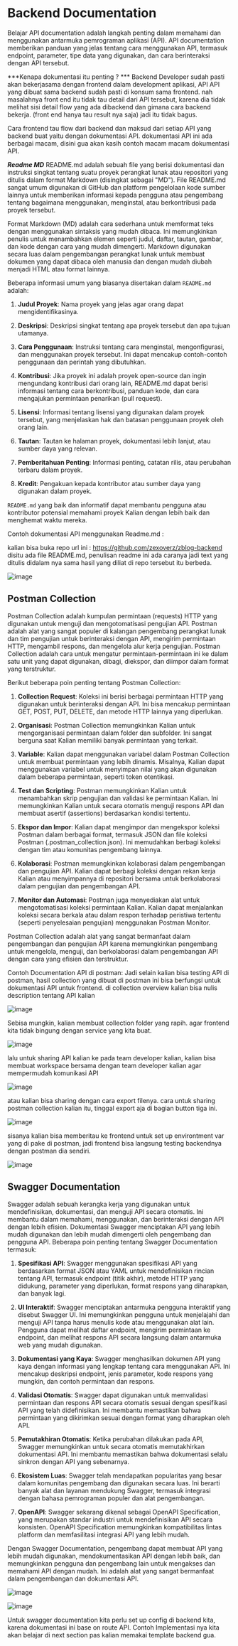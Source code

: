 # Backend Documentation

Belajar API documentation adalah langkah penting dalam memahami dan menggunakan antarmuka pemrograman aplikasi (API). API documentation memberikan panduan yang jelas tentang cara menggunakan API, termasuk endpoint, parameter, tipe data yang digunakan, dan cara berinteraksi dengan API tersebut. 

***Kenapa dokumentasi itu penting ? ***
Backend Developer sudah pasti akan bekerjasama dengan frontend dalam development aplikasi, API API yang dibuat sama backend sudah pasti di konsum sama frontend. nah masalahnya front end itu tidak tau detail dari API tersebut, karena dia tidak melihat sisi detail flow yang ada dibackend dan gimana cara backend bekerja. (front end hanya tau result nya saja) jadi itu tidak bagus.

Cara frontend tau flow dari backend dan maksud dari setiap API yang backend buat yaitu dengan dokumentasi API.
dokumentasi API ini ada berbagai macam, disini gua akan kasih contoh macam macam dokumentasi API.

***Readme MD***
README.md adalah sebuah file yang berisi dokumentasi dan instruksi singkat tentang suatu proyek perangkat lunak atau repositori yang ditulis dalam format Markdown (disingkat sebagai "MD"). File README.md sangat umum digunakan di GitHub dan platform pengelolaan kode sumber lainnya untuk memberikan informasi kepada pengguna atau pengembang tentang bagaimana menggunakan, menginstal, atau berkontribusi pada proyek tersebut. 

Format Markdown (MD) adalah cara sederhana untuk memformat teks dengan menggunakan sintaksis yang mudah dibaca. Ini memungkinkan penulis untuk menambahkan elemen seperti judul, daftar, tautan, gambar, dan kode dengan cara yang mudah dimengerti. Markdown digunakan secara luas dalam pengembangan perangkat lunak untuk membuat dokumen yang dapat dibaca oleh manusia dan dengan mudah diubah menjadi HTML atau format lainnya.

Beberapa informasi umum yang biasanya disertakan dalam `README.md` adalah:

1. **Judul Proyek**: Nama proyek yang jelas agar orang dapat mengidentifikasinya.

2. **Deskripsi**: Deskripsi singkat tentang apa proyek tersebut dan apa tujuan utamanya.

3. **Cara Penggunaan**: Instruksi tentang cara menginstal, mengonfigurasi, dan menggunakan proyek tersebut. Ini dapat mencakup contoh-contoh penggunaan dan perintah yang dibutuhkan.

4. **Kontribusi**: Jika proyek ini adalah proyek open-source dan ingin mengundang kontribusi dari orang lain, README.md dapat berisi informasi tentang cara berkontribusi, panduan kode, dan cara mengajukan permintaan penarikan (pull request).

5. **Lisensi**: Informasi tentang lisensi yang digunakan dalam proyek tersebut, yang menjelaskan hak dan batasan penggunaan proyek oleh orang lain.

6. **Tautan**: Tautan ke halaman proyek, dokumentasi lebih lanjut, atau sumber daya yang relevan.

7. **Pemberitahuan Penting**: Informasi penting, catatan rilis, atau perubahan terbaru dalam proyek.

8. **Kredit**: Pengakuan kepada kontributor atau sumber daya yang digunakan dalam proyek.

`README.md` yang baik dan informatif dapat membantu pengguna atau kontributor potensial memahami proyek Kalian dengan lebih baik dan menghemat waktu mereka. 

Contoh dokumentasi API menggunakan Readme.md :

kalian bisa buka repo url ini : https://github.com/zexoverz/zblog-backend
disitu ada file README.md, penulisan readme ini ada caranya jadi text yang ditulis didalam nya sama hasil yang diliat di repo tersebut itu berbeda. 

![image](https://github.com/user-attachments/assets/5609d9e3-d282-41c5-8634-c9ea2fbe7bdf)

## Postman Collection
Postman Collection adalah kumpulan permintaan (requests) HTTP yang digunakan untuk menguji dan mengotomatisasi pengujian API. Postman adalah alat yang sangat populer di kalangan pengembang perangkat lunak dan tim pengujian untuk berinteraksi dengan API, mengirim permintaan HTTP, mengambil respons, dan mengelola alur kerja pengujian. Postman Collection adalah cara untuk mengatur permintaan-permintaan ini ke dalam satu unit yang dapat digunakan, dibagi, diekspor, dan diimpor dalam format yang terstruktur.

Berikut beberapa poin penting tentang Postman Collection:

1. **Collection Request**: Koleksi ini berisi berbagai permintaan HTTP yang digunakan untuk berinteraksi dengan API. Ini bisa mencakup permintaan GET, POST, PUT, DELETE, dan metode HTTP lainnya yang diperlukan.

2. **Organisasi**: Postman Collection memungkinkan Kalian untuk mengorganisasi permintaan dalam folder dan subfolder. Ini sangat berguna saat Kalian memiliki banyak permintaan yang terkait.

3. **Variable**: Kalian dapat menggunakan variabel dalam Postman Collection untuk membuat permintaan yang lebih dinamis. Misalnya, Kalian dapat menggunakan variabel untuk menyimpan nilai yang akan digunakan dalam beberapa permintaan, seperti token otentikasi.

4. **Test dan Scripting**: Postman memungkinkan Kalian untuk menambahkan skrip pengujian dan validasi ke permintaan Kalian. Ini memungkinkan Kalian untuk secara otomatis menguji respons API dan membuat asertif (assertions) berdasarkan kondisi tertentu.

5. **Ekspor dan Impor**: Kalian dapat mengimpor dan mengekspor koleksi Postman dalam berbagai format, termasuk JSON dan file koleksi Postman (.postman_collection.json). Ini memudahkan berbagi koleksi dengan tim atau komunitas pengembang lainnya.

6. **Kolaborasi**: Postman memungkinkan kolaborasi dalam pengembangan dan pengujian API. Kalian dapat berbagi koleksi dengan rekan kerja Kalian atau menyimpannya di repositori bersama untuk berkolaborasi dalam pengujian dan pengembangan API.

7. **Monitor dan Automasi**: Postman juga menyediakan alat untuk mengotomatisasi koleksi permintaan Kalian. Kalian dapat menjalankan koleksi secara berkala atau dalam respon terhadap peristiwa tertentu (seperti penyelesaian pengujian) menggunakan Postman Monitor.

Postman Collection adalah alat yang sangat bermanfaat dalam pengembangan dan pengujian API karena memungkinkan pengembang untuk mengelola, menguji, dan berkolaborasi dalam pengembangan API dengan cara yang efisien dan terstruktur.

Contoh Documentation API di postman:
Jadi selain kalian bisa testing API di postman, hasil collection yang dibuat di postman ini bisa berfungsi untuk dokumentasi API untuk frontend. di collection overview kalian bisa nulis description tentang API kalian 

![image](https://github.com/user-attachments/assets/3bda4c6a-f2fe-42de-bdba-7d4fbfe49665)

Sebisa mungkin, kalian membuat collection folder yang rapih. agar frontend kita tidak bingung dengan service yang kita buat.

![image](https://github.com/user-attachments/assets/99f6cb0b-9208-44c0-a74c-92f8225950cd)

lalu untuk sharing API kalian ke pada team developer kalian, kalian bisa membuat workspace bersama dengan team developer kalian agar mempermudah komunikasi API 

![image](https://github.com/user-attachments/assets/a6cce335-d7dd-4db9-8bb6-94179395b968)

atau kalian bisa sharing dengan cara export filenya. cara untuk sharing postman collection kalian itu, tinggal export aja di bagian button tiga ini.

![image](https://github.com/user-attachments/assets/35dfe52a-d5d0-47ea-b208-c2a1f7d769c3)


sisanya kalian bisa memberitau ke frontend untuk set up environtment var yang di pake di postman, jadi frontend bisa langsung testing backendnya dengan postman dia sendiri.

![image](https://github.com/user-attachments/assets/a69856bb-9bc4-43ea-9ed2-6fbd363c051a)


## Swagger Documentation
Swagger adalah sebuah kerangka kerja yang digunakan untuk mendefinisikan, dokumentasi, dan menguji API secara otomatis. Ini membantu dalam memahami, menggunakan, dan berinteraksi dengan API dengan lebih efisien. Dokumentasi Swagger menciptakan API yang lebih mudah digunakan dan lebih mudah dimengerti oleh pengembang dan pengguna API. Beberapa poin penting tentang Swagger Documentation termasuk:

1. **Spesifikasi API**: Swagger menggunakan spesifikasi API yang berdasarkan format JSON atau YAML untuk mendefinisikan rincian tentang API, termasuk endpoint (titik akhir), metode HTTP yang didukung, parameter yang diperlukan, format respons yang diharapkan, dan banyak lagi.

2. **UI Interaktif**: Swagger menciptakan antarmuka pengguna interaktif yang disebut Swagger UI. Ini memungkinkan pengguna untuk menjelajahi dan menguji API tanpa harus menulis kode atau menggunakan alat lain. Pengguna dapat melihat daftar endpoint, mengirim permintaan ke endpoint, dan melihat respons API secara langsung dalam antarmuka web yang mudah digunakan.

3. **Dokumentasi yang Kaya**: Swagger menghasilkan dokumen API yang kaya dengan informasi yang lengkap tentang cara menggunakan API. Ini mencakup deskripsi endpoint, jenis parameter, kode respons yang mungkin, dan contoh permintaan dan respons.

4. **Validasi Otomatis**: Swagger dapat digunakan untuk memvalidasi permintaan dan respons API secara otomatis sesuai dengan spesifikasi API yang telah didefinisikan. Ini membantu memastikan bahwa permintaan yang dikirimkan sesuai dengan format yang diharapkan oleh API.

5. **Pemutakhiran Otomatis**: Ketika perubahan dilakukan pada API, Swagger memungkinkan untuk secara otomatis memutakhirkan dokumentasi API. Ini membantu memastikan bahwa dokumentasi selalu sinkron dengan API yang sebenarnya.

6. **Ekosistem Luas**: Swagger telah mendapatkan popularitas yang besar dalam komunitas pengembang dan digunakan secara luas. Ini berarti banyak alat dan layanan mendukung Swagger, termasuk integrasi dengan bahasa pemrograman populer dan alat pengembangan.

7. **OpenAPI**: Swagger sekarang dikenal sebagai OpenAPI Specification, yang merupakan standar industri untuk mendefinisikan API secara konsisten. OpenAPI Specification memungkinkan kompatibilitas lintas platform dan memfasilitasi integrasi API yang lebih mudah.


Dengan Swagger Documentation, pengembang dapat membuat API yang lebih mudah digunakan, mendokumentasikan API dengan lebih baik, dan memungkinkan pengguna dan pengembang lain untuk mengakses dan memahami API dengan mudah. Ini adalah alat yang sangat bermanfaat dalam pengembangan dan dokumentasi API. 

![image](https://github.com/user-attachments/assets/3f3a8583-2815-412f-9e9a-838bb1c6d65a)

![image](https://github.com/user-attachments/assets/d45e12f2-6d84-4d48-826a-d7dfb14134b6)


Untuk swagger documentation kita perlu set up config di backend kita, karena dokumentasi ini base on route API. Contoh Implementasi nya kita akan belajar di next section pas kalian memakai template backend gua.
